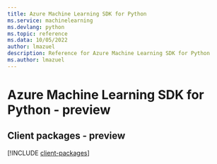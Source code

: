 ```yaml
---
title: Azure Machine Learning SDK for Python
ms.service: machinelearning
ms.devlang: python
ms.topic: reference
ms.data: 10/05/2022
author: lmazuel
description: Reference for Azure Machine Learning SDK for Python
ms.author: lmazuel
---
```

# Azure Machine Learning SDK for Python - preview

## Client packages - preview
[!INCLUDE [client-packages](machine-learning-client-index.md)]